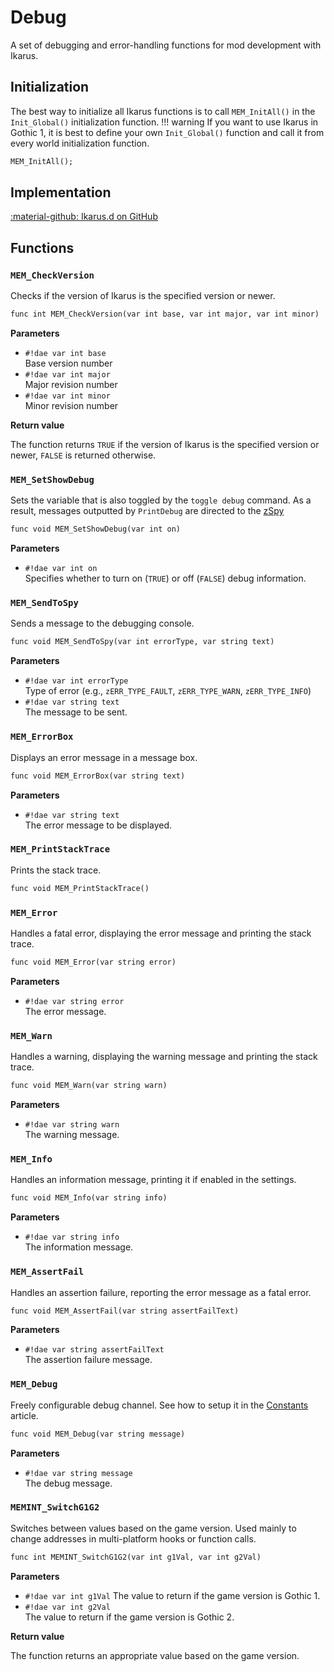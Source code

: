 # Debug
A set of debugging and error-handling functions for mod development with Ikarus.

## Initialization
The best way to initialize all Ikarus functions is to call `MEM_InitAll()` in the `Init_Global()` initialization function. 
!!! warning
    If you want to use Ikarus in Gothic 1, it is best to define your own `Init_Global()` function and call it from every world initialization function.

```dae
MEM_InitAll();
```

## Implementation
[:material-github: Ikarus.d on GitHub](https://github.com/Lehona/Ikarus/blob/master/Ikarus.d#L135-L327)

## Functions

### `MEM_CheckVersion`
Checks if the version of Ikarus is the specified version or newer.
```dae
func int MEM_CheckVersion(var int base, var int major, var int minor)
```
**Parameters**

- `#!dae var int base`  
    Base version number
- `#!dae var int major`  
    Major revision number
- `#!dae var int minor`  
    Minor revision number

**Return value**

The function returns `TRUE` if the version of Ikarus is the specified version or newer, `FALSE` is returned otherwise.


### `MEM_SetShowDebug`
Sets the variable that is also toggled by the `toggle debug` command. As a result, messages outputted by `PrintDebug` are directed to the [zSpy](../../../../tools/zSpy.md)
```dae
func void MEM_SetShowDebug(var int on)
```
**Parameters**

- `#!dae var int on`   
	Specifies whether to turn on (`TRUE`) or off (`FALSE`) debug information.

### `MEM_SendToSpy`
Sends a message to the debugging console.
```dae
func void MEM_SendToSpy(var int errorType, var string text)
```
**Parameters**

- `#!dae var int errorType`  
    Type of error (e.g., `zERR_TYPE_FAULT`, `zERR_TYPE_WARN`, `zERR_TYPE_INFO`)
- `#!dae var string text`  
    The message to be sent.

### `MEM_ErrorBox`
Displays an error message in a message box.
```dae
func void MEM_ErrorBox(var string text)
```
**Parameters**

- `#!dae var string text`  
    The error message to be displayed.

### `MEM_PrintStackTrace`
Prints the stack trace.
```dae
func void MEM_PrintStackTrace()
```

### `MEM_Error`
Handles a fatal error, displaying the error message and printing the stack trace.
```dae
func void MEM_Error(var string error)
```
**Parameters**

- `#!dae var string error`  
    The error message.

### `MEM_Warn`
Handles a warning, displaying the warning message and printing the stack trace.
```dae
func void MEM_Warn(var string warn)
```
**Parameters**

- `#!dae var string warn`  
    The warning message.

### `MEM_Info`
Handles an information message, printing it if enabled in the settings.
```dae
func void MEM_Info(var string info)
```
**Parameters**

- `#!dae var string info`  
    The information message.

### `MEM_AssertFail`
Handles an assertion failure, reporting the error message as a fatal error.
```dae
func void MEM_AssertFail(var string assertFailText)
```
**Parameters**

- `#!dae var string assertFailText`  
    The assertion failure message.

### `MEM_Debug`
Freely configurable debug channel. See how to setup it in the [Constants](../constants.md#mem_debug) article.
```dae
func void MEM_Debug(var string message)
```
**Parameters**

- `#!dae var string message`  
    The debug message.

### `MEMINT_SwitchG1G2`
Switches between values based on the game version. Used mainly to change addresses in multi-platform hooks or function calls.
```dae
func int MEMINT_SwitchG1G2(var int g1Val, var int g2Val)
```
**Parameters**

- `#!dae var int g1Val` 
    The value to return if the game version is Gothic 1.
- `#!dae var int g2Val`  
    The value to return if the game version is Gothic 2.

**Return value**

The function returns an appropriate value based on the game version.